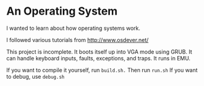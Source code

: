 # An Operating System

I wanted to learn about how operating systems work. 

I followed various tutorials from http://www.osdever.net/

This project is incomplete. It boots itself up into VGA mode using GRUB. It can handle keyboard inputs, faults, exceptions, and traps. It runs in EMU. 

If you want to compile it yourself, run `build.sh.`
Then run `run.sh`
If you want to debug, use `debug.sh`
